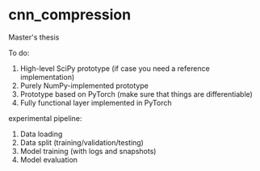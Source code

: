 # cnn_compression
Master's thesis

To do:
1. High-level SciPy prototype (if case you need a reference implementation)
2. Purely NumPy-implemented prototype
3. Prototype based on PyTorch (make sure that things are differentiable)
4. Fully functional layer implemented in PyTorch

experimental pipeline:
1. Data loading
2. Data split (training/validation/testing)
3. Model training (with logs and snapshots)
4. Model evaluation
